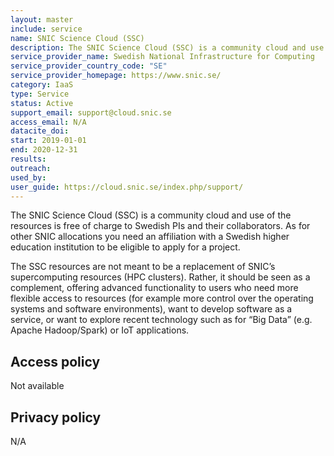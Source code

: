 ```yaml
---
layout: master
include: service
name: SNIC Science Cloud (SSC)
description: The SNIC Science Cloud (SSC) is a community cloud and use of the resources is free of charge to Swedish PIs and their collaborators. As for other SNIC allocations you need an affiliation with a Swedish higher education institution to be eligible to apply for a project.
service_provider_name: Swedish National Infrastructure for Computing
service_provider_country_code: "SE"
service_provider_homepage: https://www.snic.se/
category: IaaS
type: Service
status: Active
support_email: support@cloud.snic.se
access_email: N/A
datacite_doi: 
start: 2019-01-01
end: 2020-12-31
results:
outreach:
used_by: 
user_guide: https://cloud.snic.se/index.php/support/
---
```

The SNIC Science Cloud (SSC) is a community cloud and use of the resources is free of charge to Swedish PIs and their collaborators. As for other SNIC allocations you need an affiliation with a Swedish higher education institution to be eligible to apply for a project.

The SSC resources are not meant to be a replacement of SNIC’s supercomputing resources (HPC clusters). Rather, it should be seen as a complement, offering advanced functionality to users who need more flexible access to resources (for example more control over the operating systems and software environments), want to develop software as a service, or want to explore recent technology such as for “Big Data” (e.g. Apache Hadoop/Spark) or IoT applications.

## Access policy
Not available

## Privacy policy
N/A
